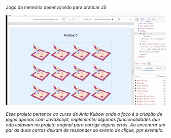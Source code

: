 
Jogo da memória desenvolvido para praticar JS
<br><br>
<img src='assets/to_readme/teste.gif' />
<br><br>
<em>Esse projeto pertence ao curso de Ania Kubow onde o foco é a criação de jogos apenas com JavaScript, implementei algumas funcionalidades que não estavam no projeto original para corrigir alguns erros. Ao encontrar um par as duas cartas deixam de responder ao evento de clique, por exemplo.</em>

